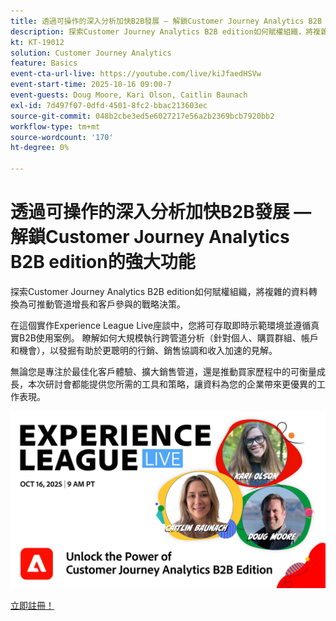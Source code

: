 ```yaml
---
title: 透過可操作的深入分析加快B2B發展 — 解鎖Customer Journey Analytics B2B edition的強大功能
description: 探索Customer Journey Analytics B2B edition如何賦權組織，將複雜的資料轉換為可推動管道增長和客戶參與的戰略決策。
kt: KT-19012
solution: Customer Journey Analytics
feature: Basics
event-cta-url-live: https://youtube.com/live/kiJfaedHSVw
event-start-time: 2025-10-16 09:00-7
event-guests: Doug Moore, Kari Olson, Caitlin Baunach
exl-id: 7d497f07-0dfd-4501-8fc2-bbac213603ec
source-git-commit: 048b2cbe3ed5e6027217e56a2b2369bcb7920bb2
workflow-type: tm+mt
source-wordcount: '170'
ht-degree: 0%

---
```


# 透過可操作的深入分析加快B2B發展 — 解鎖Customer Journey Analytics B2B edition的強大功能

探索Customer Journey Analytics B2B edition如何賦權組織，將複雜的資料轉換為可推動管道增長和客戶參與的戰略決策。

在這個實作Experience League Live座談中，您將可存取即時示範環境並遵循真實B2B使用案例。 瞭解如何大規模執行跨管道分析（針對個人、購買群組、帳戶和機會），以發掘有助於更聰明的行銷、銷售協調和收入加速的見解。

無論您是專注於最佳化客戶體驗、擴大銷售管道，還是推動買家歷程中的可衡量成長，本次研討會都能提供您所需的工具和策略，讓資料為您的企業帶來更優異的工作表現。

[![ExL LIVE 2025年10月16日](../assets/exl-live-episode-10-16-25-web-banner.png)](https://engage.adobe.com/ExpLeagueLive-251016.html)

[立即註冊！](https://engage.adobe.com/ExpLeagueLive-251016.html)
